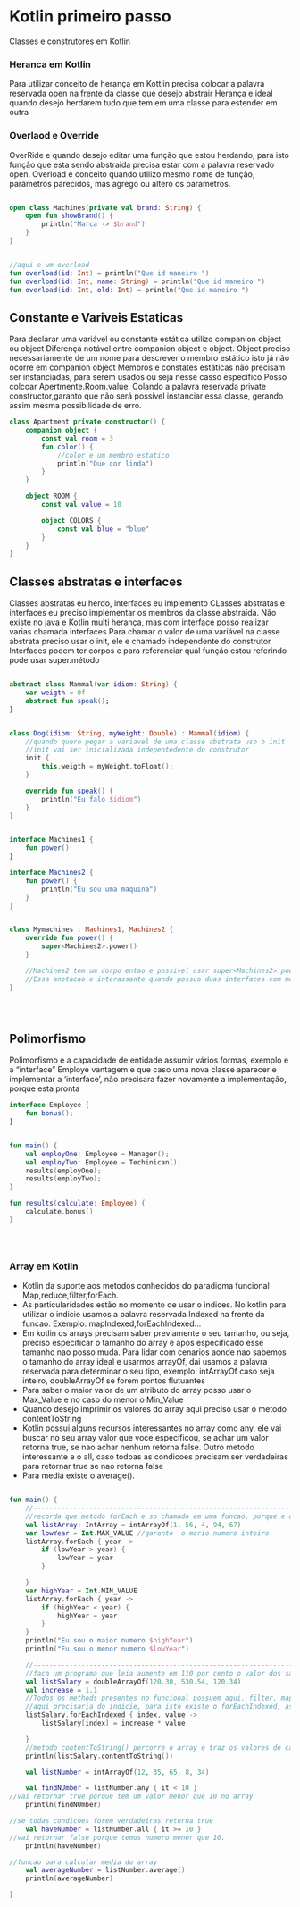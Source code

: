 # Kotlin primeiro passo

Classes e construtores em Kotlin

### Heranca em Kotlin

Para utilizar conceito de herança em Kottlin precisa colocar a palavra reservada open na frente da classe que desejo
abstrair Herança e ideal quando desejo herdarem tudo que tem em uma classe para estender em outra

### Overlaod e Override

OverRide e quando desejo editar uma função que estou herdando, para isto função que esta sendo abstraida precisa estar
com a palavra reservado open. Overload e conceito quando utilizo mesmo nome de função, parâmetros parecidos, mas agrego
ou altero os parametros.

```Kotlin

open class Machines(private val brand: String) {
    open fun showBrand() {
        println("Marca -> $brand")
    }
}


//aqui e um overload
fun overload(id: Int) = println("Que id maneiro ")
fun overload(id: Int, name: String) = println("Que id maneiro ")
fun overload(id: Int, old: Int) = println("Que id maneiro ")
```

## Constante e Variveis Estaticas

Para declarar uma variável ou constante estática utilizo companion object ou object Diferença notável entre companion
object e object. Object preciso necessariamente de um nome para descrever o membro estático isto já não ocorre em
companion object Membros e constates estáticas não precisam ser instanciadas, para serem usados ou seja nesse casso
especifico Posso colcoar Apertmente.Room.value. Colando a palavra reservada private constructor,garanto que não será
possível instanciar essa classe, gerando assim mesma possibilidade de erro.

```kotlin
class Apartment private constructor() {
    companion object {
        const val room = 3
        fun color() {
            //color e um membro estatico
            println("Que cor linda")
        }
    }

    object ROOM {
        const val value = 10

        object COLORS {
            const val blue = "blue"
        }
    }
}

```

## Classes abstratas e interfaces

Classes abstratas eu herdo, interfaces eu implemento CLasses abstratas e interfaces eu preciso implementar os membros da
classe abstraída. Não existe no java e Kotlin multi herança, mas com interface posso realizar varias chamada interfaces
Para chamar o valor de uma variável na classe abstrata preciso usar o init, ele e chamado independente do construtor
Interfaces podem ter corpos e para referenciar qual função estou referindo pode usar super<interface>.método

```kotlin

abstract class Mammal(var idiom: String) {
    var weigth = 0f
    abstract fun speak();
}


class Dog(idiom: String, myWeight: Double) : Mammal(idiom) {
    //quando quero pegar a variavel de uma classe abstrata uso o init
    //init vai ser inicializada indepentedente do construtor
    init {
        this.weigth = myWeight.toFloat();
    }

    override fun speak() {
        println("Eu falo $idiom")
    }
}


interface Machines1 {
    fun power()
}

interface Machines2 {
    fun power() {
        println("Eu sou uma maquina")
    }
}


class Mymachines : Machines1, Machines2 {
    override fun power() {
        super<Machines2>.power()
    }

    //Machines2 tem um corpo entao e possivel usar super<Machines2>.power()
    //Essa anotacao e interassante quando possuo duas interfaces com mesmo corpo.
}





```

## Polimorfismo

Polimorfismo e a capacidade de entidade assumir vários formas, exemplo e a “interface” Employe vantagem e que caso uma
nova classe aparecer e implementar a ‘interface’, não precisara fazer novamente a implementação, porque esta pronta

```kotlin
interface Employee {
    fun bonus();
}


fun main() {
    val employOne: Employee = Manager();
    val employTwo: Employee = Techinican();
    results(employOne);
    results(employTwo);
}

fun results(calculate: Employee) {
    calculate.bonus()
}





```

### Array em Kotlin

- Kotlin da suporte aos metodos conhecidos do paradigma funcional Map,reduce,filter,forEach.
- As particularidades estão no momento de usar o indices. No kotlin para utilizar o indicie usamos a palavra reservada
  Indexed na frente da funcao. Exemplo: mapIndexed,forEachIndexed...
- Em kotlin os arrays precisam saber previamente o seu tamanho, ou seja, preciso especificar o tamanho do array é apos
  especificado esse tamanho nao posso muda. Para lidar com cenarios aonde nao sabemos o tamanho do array ideal e usarmos
  arrayOf, dai usamos a palavra reservada para determinar o seu tipo, exemplo: intArrayOf caso seja inteiro,
  doubleArrayOf se forem pontos flutuantes
- Para saber o maior valor de um atributo do array posso usar o Max_Value e no caso do menor o Min_Value
- Quando desejo imprimir os valores do array aqui preciso usar o metodo contentToString
- Kotlin possui alguns recursos interessantes no array como any, ele vai buscar no seu array  valor que voce especificou, se achar um valor retorna true,
se nao achar nenhum retorna false. Outro metodo interessante e o all, caso todoas as condicoes precisam ser verdadeiras para retornar true se nao retorna false
- Para media existe o average().

```kotlin

fun main() {
    //----------------------------------------------------------------------------->
    //recorda que metodo forEach e so chamado em uma funcao, porque e do paradigma funcional
    val listArray: IntArray = intArrayOf(1, 56, 4, 94, 67)
    var lowYear = Int.MAX_VALUE //garanto  o mario numero inteiro
    listArray.forEach { year ->
        if (lowYear > year) {
            lowYear = year
        }

    }
    var highYear = Int.MIN_VALUE
    listArray.forEach { year ->
        if (highYear < year) {
            highYear = year
        }
    }
    println("Eu sou o maior numero $highYear")
    println("Eu sou o menor numero $lowYear")

    //-------------------------------------------------------------------------------------------->
    //faca um programa que leia aumente em 110 por cento o valor dos salários de array
    val listSalary = doubleArrayOf(120.30, 530.54, 120.34)
    val increase = 1.1
    //Todos os methods presentes no funcional possuem aqui, filter, map,reducer. Quando precisa usar index, usa prefixo Indexed,mesmo principio do for
    //aqui precisaria do indicie, para isto existe o forEachIndexed, assim consigo pegar o indicie mais o interavel
    listSalary.forEachIndexed { index, value ->
        listSalary[index] = increase * value

    }
    //metodo contentToString() percorre o array e traz os valores de cada ‘item’ em forma de “string”
    println(listSalary.contentToString())

    val listNumber = intArrayOf(12, 35, 65, 8, 34)

    val findNUmber = listNumber.any { it < 10 }
//vai retornar true porque tem um valor menor que 10 no array
    println(findNUmber)

//se todas condicoes forem verdadeiras retorna true
    val haveNumber = listNumber.all { it >= 10 }
//vai retornar false porque temos numero menor que 10.
    println(haveNumber)

//funcao para calcular media do array
    val averageNumber = listNumber.average()
    println(averageNumber)

}


```
